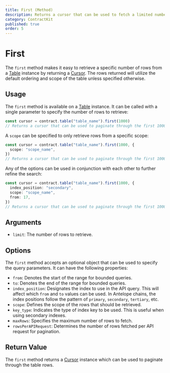 ```yaml
---
title: First (Method)
description: Returns a cursor that can be used to fetch a limited number of rows from a smart contract table.
category: ContractKit
published: true
order: 5
---
```


# First

The `first` method makes it easy to retrieve a specific number of rows from a [Table](/docs/contract-kit/table-class) instance by returning a [Cursor](/docs/contract-kit/cursor). The rows returned will utilize the default ordering and scope of the table unless specified otherwise.

## Usage

The `first` method is available on a [Table](/docs/contract-kit/table-class) instance. It can be called with a single parameter to specify the number of rows to retrieve:

```typescript
const cursor = contract.table("table_name").first(1000)
// Returns a cursor that can be used to paginate through the first 1000 rows.
```

A `scope` can be specified to only retrieve rows from a specific scope:

```typescript
const cursor = contract.table("table_name").first(1000, {
  scope: "scope_name",
})
// Returns a cursor that can be used to paginate through the first 1000 rows of entries with the 'scope_name' scope.
```

Any of the options can be used in conjunction with each other to further refine the search:

```typescript
const cursor = contract.table("table_name").first(1000, {
  index_position: "secondary",
  scope: "scope_name",
  from: 17,
})
// Returns a cursor that can be used to paginate through the first 1000 rows of entries with the 'scope_name' scope, 'index_name' index, starting from index value 17.
```

## Arguments

- `limit`: The number of rows to retrieve.

## Options

The `first` method accepts an optional object that can be used to specify the query parameters. It can have the following properties:

- `from`: Denotes the start of the range for bounded queries.
- `to`: Denotes the end of the range for bounded queries.
- `index_position`: Designates the index to use in the API query. This will affect which `from` and `to` values can be used. In Antelope chains, the index positions follow the pattern of `primary`, `secondary`, `tertiary`, etc.
- `scope`: Defines the scope of the rows that should be retrieved.
- `key_type`: Indicates the type of index key to be used. This is useful when using secondary indexes.
- `maxRows`: Specifies the maximum number of rows to fetch.
- `rowsPerAPIRequest`: Determines the number of rows fetched per API request for pagination.

## Return Value

The `first` method returns a [Cursor](/docs/contract-kit/cursor) instance which can be used to paginate through the table rows.
